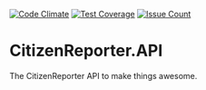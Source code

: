 
[![Code Climate](https://codeclimate.com/github/codeclimate/codeclimate/badges/gpa.svg)](https://codeclimate.com/github/CodeForAfricaLabs/CitizenReporter.API)
[![Test Coverage](https://codeclimate.com/github/codeclimate/codeclimate/badges/coverage.svg)](https://codeclimate.com/github/CodeForAfricaLabs/CitizenReporter.API/coverage)
[![Issue Count](https://codeclimate.com/github/codeclimate/codeclimate/badges/issue_count.svg)](https://codeclimate.com/github/CodeForAfricaLabs/CitizenReporter.API)

# CitizenReporter.API
The CitizenReporter API to make things awesome.



